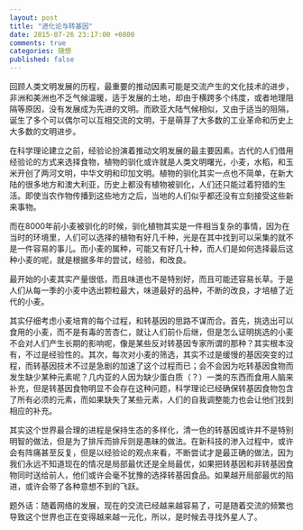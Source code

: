 ```yaml
---
layout: post
title: "进化论与转基因"
date: 2015-07-26 23:17:00 +0800
comments: true
categories: 随想
published: false
---
```



回顾人类文明发展的历程，最重要的推动因素可能是交流产生的文化技术的进步，非洲和美洲也不乏气候温暖，适于发展的土地，却由于横跨多个纬度，或者地理阻隔等原因，没有发展成为先进的文明。而欧亚大陆气候相似，又由于适当的阻隔，诞生了多个可以偶尔可以互相交流的文明，于是萌芽了大多数的工业革命和历史上大多数的文明进步。

在科学理论建立之前，经验论扮演着推动文明发展的最主要因素。古代的人们借用经验论的方式来选择食物，植物的驯化或许就是人类文明曙光，小麦，水稻，和玉米开创了两河文明，中华文明和印加文明。植物的驯化其实一点也不简单，在新大陆的很多地方和澳大利亚，历史上都没有植物被驯化，人们还只能过着狩猎的生活。即使当农作物传播到这些地方之后，当地的人们似乎都还没有立刻接受这些新来事物。

而在8000年前小麦被驯化的时候，驯化植物其实是一件相当复杂的事情，因为在当时的环境里，人们可以选择的植物有好几千种，光是在其中找到可以采集的就不是一件容易的事儿。而小麦的属种，可能又有好几十种，而人们是如何选择最后这种小麦的呢，就是根据多年的尝试，经验，和改良。

最开始的小麦其实产量很低，而且味道也不是特别好，而且可能还容易长草。于是人们从每一季的小麦中选出颗粒最大，味道最好的品种，不断的改良，才培植了近代的小麦。

其实仔细考虑小麦培育的每个过程，和转基因的思路不谋而合。首先，挑选出可以食用的小麦，而不是有毒的苦杏仁，就让人们前仆后继，但是怎么证明挑选的小麦不会对人们产生长期的影响呢，像是某些反对转基因专家所谓的那种？其实根本没有，不过是经验性的。其次，每次对小麦的筛选，其实不过是缓慢的基因突变的过程，而转基因技术不过是急剧的加速了这个过程而已；会不会因为吃转基因食物而发生缺少某种元素呢？几内亚的人因为缺少蛋白质（？）一类的东西而食用人脑来补充，但是转基因食物明显不会存在这种问题，科学理论已经确保转基因食物包含了所有必须的元素，而如果缺失了某些元素，人们的自我调整能力也会让他们找到相应的补充。

其实这个世界最合理的进程是保持生态的多样化，清一色的转基因或许并不是特别明智的做法，但是为了排斥而排斥则是愚昧的做法。在新科技的渗入过程中，或许会有阵痛甚至反复，但是以经验论的观点来看，不断尝试才是最正确的做法，因为我们永远不知道现在的情况是局部最优还是全局最优，如果把转基因和非转基因食物同时送给前人，他们或许会毫不犹豫的选择转基因食品。如果越开局部最优的陷进，或许会带了各种意想不到的飞跃。

题外话：随着网络的发展，现在的交流已经越来越容易了，可是随着交流的频繁也导致这个世界也正在变得越来越一元化，所以，是时候去寻找外星人了。
